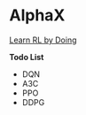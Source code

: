 # AlphaX
[Learn RL by Doing](https://spinningup.openai.com/en/latest/spinningup/spinningup.html#learn-by-doing)
  
**Todo List**
* DQN
* A3C
* PPO
* DDPG
